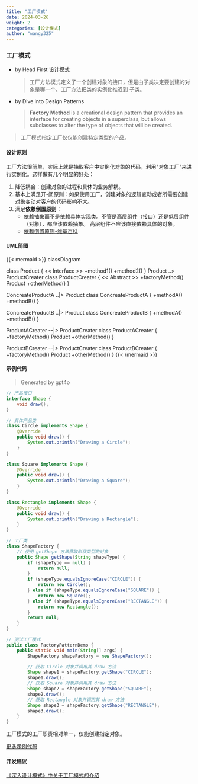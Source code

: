 ```yaml
---
title: "工厂模式"
date: 2024-03-26
weight: 2
categories: [设计模式]
author: "wangy325"
---
```



### 工厂模式

- by Head First 设计模式
  > 工厂方法模式定义了一个创建对象的接口，但是由子类决定要创建的对象是哪一个。工厂方法把类的实例化推迟到
  > 子类。

- by Dive into Design Patterns
  > **Factory Method** is a creational design pattern that provides an interface for creating
  > objects in a superclass, but allows subclasses to alter the type of objects that will be
  > created.

> 工厂模式指定工厂仅仅能创建特定类型的产品。

<!--more-->

#### 设计原则

工厂方法很简单，实际上就是抽取客户中实例化对象的代码，利用"对象工厂"来进行实例化。这样做有几个明显的好处：

1. 降低耦合：创建对象的过程和具体的业务解耦。
2. 基本上满足开-闭原则：如果使用工厂，创建对象的逻辑变动或者所需要创建对象变动对客户的代码影响不大。
3. 满足**依赖倒置原则**：
   - 依赖抽象而不是依赖具体实现类。不管是高层组件（接口）还是低层组件（对象），都应该依赖抽象。
      高层组件不应该直接依赖具体的对象。
   - [依赖倒置原则-维基百科](https://zh.wikipedia.org/zh-cn/%E4%BE%9D%E8%B5%96%E5%8F%8D%E8%BD%AC%E5%8E%9F%E5%88%99)

#### UML简图

{{< mermaid >}}
classDiagram

class Product {
  << Interface >>
  +method1()
  +method2()
}
Product ..> ProductCreater
class ProductCreater {
  << Abstract >>
  +factoryMethod() Product
  +otherMethod()
}

ConcreateProductA ..|> Product
class ConcreateProductA {
  +methodA()
  +methodB()
}

ConcreateProductB ..|> Product
class ConcreateProductB {
  +methodA()
  +methodB()
}

ProductACreater --|> ProductCreater
class ProductACreater {
  +factoryMethod() Product
  +otherMethod()
}

ProductBCreater --|> ProductCreater
class ProductBCreater {
  +factoryMethod() Product
  +otherMethod()
}
{{< /mermaid >}}

#### 示例代码

> Generated by gpt4o

```java
// 产品接口
interface Shape {
    void draw();
}

// 具体产品类
class Circle implements Shape {
    @Override
    public void draw() {
        System.out.println("Drawing a Circle");
    }
}

class Square implements Shape {
    @Override
    public void draw() {
        System.out.println("Drawing a Square");
    }
}

class Rectangle implements Shape {
    @Override
    public void draw() {
        System.out.println("Drawing a Rectangle");
    }
}

// 工厂类
class ShapeFactory {
    // 使用 getShape 方法获取形状类型的对象
    public Shape getShape(String shapeType) {
        if (shapeType == null) {
            return null;
        }
        if (shapeType.equalsIgnoreCase("CIRCLE")) {
            return new Circle();
        } else if (shapeType.equalsIgnoreCase("SQUARE")) {
            return new Square();
        } else if (shapeType.equalsIgnoreCase("RECTANGLE")) {
            return new Rectangle();
        }
        return null;
    }
}

// 测试工厂模式
public class FactoryPatternDemo {
    public static void main(String[] args) {
        ShapeFactory shapeFactory = new ShapeFactory();

        // 获取 Circle 对象并调用其 draw 方法
        Shape shape1 = shapeFactory.getShape("CIRCLE");
        shape1.draw();
        // 获取 Square 对象并调用其 draw 方法
        Shape shape2 = shapeFactory.getShape("SQUARE");
        shape2.draw();
        // 获取 Rectangle 对象并调用其 draw 方法
        Shape shape3 = shapeFactory.getShape("RECTANGLE");
        shape3.draw();
    }
}
```

工厂模式的工厂职责相对单一，仅能创建指定对象。

[更多示例代码](https://github.com/wangy325/java-review/blob/d6d740b5a9b5de3f7d64579288b1b8c96c8b8da5/src/main/java/com/wangy/designpattern/creation/factory)

#### 开发建议

[《深入设计模式》中关于工厂模式的介绍](https://refactoringguru.cn/design-patterns/factory-method)
